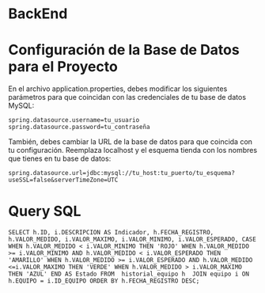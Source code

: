 # BackEnd

# Configuración de la Base de Datos para el Proyecto
En el archivo application.properties, debes modificar los siguientes parámetros para que coincidan con las credenciales de tu base de datos MySQL:
 
 `spring.datasource.username=tu_usuario
  spring.datasource.password=tu_contraseña`

También, debes cambiar la URL de la base de datos para que coincida con tu configuración. Reemplaza localhost y el esquema tienda con los nombres que tienes en tu base de datos:

 `spring.datasource.url=jdbc:mysql://tu_host:tu_puerto/tu_esquema?useSSL=false&serverTimeZone=UTC`

# Query SQL

 `SELECT h.ID, i.DESCRIPCION AS Indicador, h.FECHA_REGISTRO,  h.VALOR_MEDIDO, i.VALOR_MAXIMO, i.VALOR_MINIMO, i.VALOR_ESPERADO,
  CASE
    WHEN h.VALOR_MEDIDO < i.VALOR_MINIMO THEN 'ROJO' WHEN h.VALOR_MEDIDO >= i.VALOR_MINIMO AND h.VALOR_MEDIDO < i.VALOR_ESPERADO THEN 'AMARILLO' WHEN h.VALOR_MEDIDO >= i.VALOR_ESPERADO AND h.VALOR_MEDIDO <=i.VALOR_MAXIMO THEN 'VERDE' WHEN h.VALOR_MEDIDO > i.VALOR_MAXIMO THEN 'AZUL'
  END AS Estado FROM  historial_equipo h  JOIN equipo i ON h.EQUIPO = i.ID_EQUIPO ORDER BY h.FECHA_REGISTRO DESC;`

